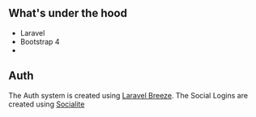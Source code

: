 ## What's under the hood

* Laravel
* Bootstrap 4
* 

## Auth

The Auth system is created using [Laravel Breeze](https://laravel.com/docs/8.x/starter-kits#laravel-breeze).
The Social Logins are created using [Socialite](https://laravel.com/docs/8.x/socialite)
